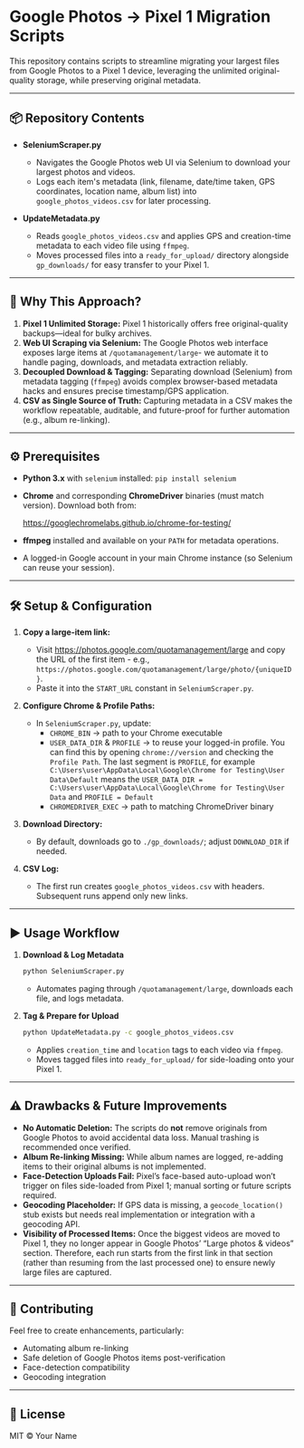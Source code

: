 # Google Photos → Pixel 1 Migration Scripts

This repository contains scripts to streamline migrating your largest files from Google Photos to a Pixel 1 device, leveraging the unlimited original-quality storage, while preserving original metadata.

---

## 📦 Repository Contents

- **SeleniumScraper.py**
  - Navigates the Google Photos web UI via Selenium to download your largest photos and videos.
  - Logs each item's metadata (link, filename, date/time taken, GPS coordinates, location name, album list) into `google_photos_videos.csv` for later processing.

- **UpdateMetadata.py**
  - Reads `google_photos_videos.csv` and applies GPS and creation-time metadata to each video file using `ffmpeg`.
  - Moves processed files into a `ready_for_upload/` directory alongside `gp_downloads/` for easy transfer to your Pixel 1.

---

## 🚀 Why This Approach?

1. **Pixel 1 Unlimited Storage:**  Pixel 1 historically offers free original-quality backups—ideal for bulky archives.
2. **Web UI Scraping via Selenium:**  The Google Photos web interface exposes large items at `/quotamanagement/large`- we automate it to handle paging, downloads, and metadata extraction reliably.
3. **Decoupled Download & Tagging:**  Separating download (Selenium) from metadata tagging (`ffmpeg`) avoids complex browser-based metadata hacks and ensures precise timestamp/GPS application.
4. **CSV as Single Source of Truth:**  Capturing metadata in a CSV makes the workflow repeatable, auditable, and future-proof for further automation (e.g., album re-linking).

---

## ⚙️ Prerequisites

- **Python 3.x** with `selenium` installed:  `pip install selenium`
- **Chrome** and corresponding **ChromeDriver** binaries (must match version). Download both from:

  https://googlechromelabs.github.io/chrome-for-testing/

- **ffmpeg** installed and available on your `PATH` for metadata operations.
- A logged-in Google account in your main Chrome instance (so Selenium can reuse your session).

---

## 🛠️ Setup & Configuration

1. **Copy a large-item link:**
   - Visit https://photos.google.com/quotamanagement/large and copy the URL of the first item - e.g., `https://photos.google.com/quotamanagement/large/photo/{uniqueID}`.
   - Paste it into the `START_URL` constant in `SeleniumScraper.py`.

2. **Configure Chrome & Profile Paths:**
   - In `SeleniumScraper.py`, update:
     - `CHROME_BIN` → path to your Chrome executable
     - `USER_DATA_DIR` & `PROFILE` → to reuse your logged-in profile. You can find this by opening `chrome://version` and checking the `Profile Path`. The last segment is `PROFILE`, for example `	C:\Users\user\AppData\Local\Google\Chrome for Testing\User Data\Default` means the `USER_DATA_DIR = C:\Users\user\AppData\Local\Google\Chrome for Testing\User Data` and `PROFILE = Default`
     - `CHROMEDRIVER_EXEC` → path to matching ChromeDriver binary

3. **Download Directory:**
   - By default, downloads go to `./gp_downloads/`; adjust `DOWNLOAD_DIR` if needed.

4. **CSV Log:**
   - The first run creates `google_photos_videos.csv` with headers. Subsequent runs append only new links.

---

## ▶️ Usage Workflow

1. **Download & Log Metadata**
   ```bash
   python SeleniumScraper.py
   ```
   - Automates paging through `/quotamanagement/large`, downloads each file, and logs metadata.

2. **Tag & Prepare for Upload**
   ```bash
   python UpdateMetadata.py -c google_photos_videos.csv
   ```
   - Applies `creation_time` and `location` tags to each video via `ffmpeg`.
   - Moves tagged files into `ready_for_upload/` for side-loading onto your Pixel 1.

---

## ⚠️ Drawbacks & Future Improvements

- **No Automatic Deletion:**  The scripts do **not** remove originals from Google Photos to avoid accidental data loss. Manual trashing is recommended once verified.
- **Album Re-linking Missing:**  While album names are logged, re-adding items to their original albums is not implemented.
- **Face-Detection Uploads Fail:**  Pixel’s face-based auto-upload won’t trigger on files side-loaded from Pixel 1; manual sorting or future scripts required.
- **Geocoding Placeholder:**  If GPS data is missing, a `geocode_location()` stub exists but needs real implementation or integration with a geocoding API.
- **Visibility of Processed Items:** Once the biggest videos are moved to Pixel 1, they no longer appear in Google Photos’ “Large photos & videos” section. Therefore, each run starts from the first link in that section (rather than resuming from the last processed one) to ensure newly large files are captured.

---

## 🤝 Contributing

Feel free to create enhancements, particularly:
- Automating album re-linking
- Safe deletion of Google Photos items post-verification
- Face-detection compatibility
- Geocoding integration

---

## 📄 License

MIT © Your Name
